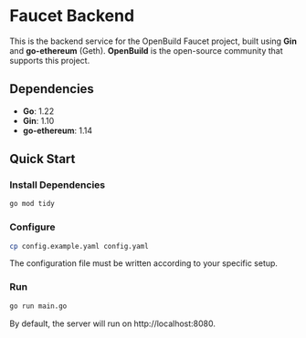 # Faucet Backend

This is the backend service for the OpenBuild Faucet project, built using **Gin** and **go-ethereum** (Geth). **OpenBuild** is the open-source community that supports this project.

## Dependencies 

- **Go**: 1.22  
- **Gin**: 1.10  
- **go-ethereum**: 1.14  

## Quick Start

### Install Dependencies

```bash
go mod tidy
```

### Configure

```bash
cp config.example.yaml config.yaml
```

The configuration file must be written according to your specific setup.

### Run

```bash
go run main.go
```
By default, the server will run on http://localhost:8080.


